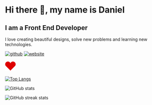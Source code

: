 # Hi there 👋, my name is Daniel
## I am a Front End Developer
I love creating beautiful designs, solve new problems and learning new technologies. 



[<img src='https://cdn.jsdelivr.net/npm/simple-icons@3.0.1/icons/github.svg' alt='github' height='40'>](https://github.com/danielchochlinski)  [<img src='https://cdn.jsdelivr.net/npm/simple-icons@3.0.1/icons/icloud.svg' alt='website' height='40'>](https://www.danielchochlinski.com/)  

<a href='https://docs.github.com/en/github/supporting-the-open-source-community-with-github-sponsors'><img src='https://raw.githubusercontent.com/acervenky/animated-github-badges/master/assets/sponsorbadge.gif' width='35' height='35'></a> 

[![Top Langs](https://github-readme-stats.vercel.app/api/top-langs/?username=danielchochlinski)](https://github.com/anuraghazra/github-readme-stats)

![GitHub stats](https://github-readme-stats.vercel.app/api?username=danielchochlinski&theme=radical&show_icons=true)  

![GitHub streak stats](https://github-readme-streak-stats.herokuapp.com/?user=danielchochlinski)  

